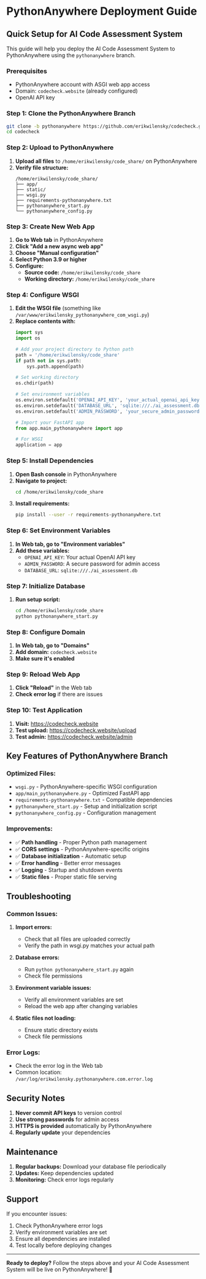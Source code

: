 # PythonAnywhere Deployment Guide

## Quick Setup for AI Code Assessment System

This guide will help you deploy the AI Code Assessment System to PythonAnywhere using the `pythonanywhere` branch.

### Prerequisites
- PythonAnywhere account with ASGI web app access
- Domain: `codecheck.website` (already configured)
- OpenAI API key

### Step 1: Clone the PythonAnywhere Branch

```bash
git clone -b pythonanywhere https://github.com/erikwilensky/codecheck.git
cd codecheck
```

### Step 2: Upload to PythonAnywhere

1. **Upload all files** to `/home/erikwilensky/code_share/` on PythonAnywhere
2. **Verify file structure:**
   ```
   /home/erikwilensky/code_share/
   ├── app/
   ├── static/
   ├── wsgi.py
   ├── requirements-pythonanywhere.txt
   ├── pythonanywhere_start.py
   └── pythonanywhere_config.py
   ```

### Step 3: Create New Web App

1. **Go to Web tab** in PythonAnywhere
2. **Click "Add a new async web app"**
3. **Choose "Manual configuration"**
4. **Select Python 3.9 or higher**
5. **Configure:**
   - **Source code:** `/home/erikwilensky/code_share`
   - **Working directory:** `/home/erikwilensky/code_share`

### Step 4: Configure WSGI

1. **Edit the WSGI file** (something like `/var/www/erikwilensky_pythonanywhere_com_wsgi.py`)
2. **Replace contents with:**
   ```python
   import sys
   import os
   
   # Add your project directory to Python path
   path = '/home/erikwilensky/code_share'
   if path not in sys.path:
       sys.path.append(path)
   
   # Set working directory
   os.chdir(path)
   
   # Set environment variables
   os.environ.setdefault('OPENAI_API_KEY', 'your_actual_openai_api_key')
   os.environ.setdefault('DATABASE_URL', 'sqlite:///./ai_assessment.db')
   os.environ.setdefault('ADMIN_PASSWORD', 'your_secure_admin_password')
   
   # Import your FastAPI app
   from app.main_pythonanywhere import app
   
   # For WSGI
   application = app
   ```

### Step 5: Install Dependencies

1. **Open Bash console** in PythonAnywhere
2. **Navigate to project:**
   ```bash
   cd /home/erikwilensky/code_share
   ```
3. **Install requirements:**
   ```bash
   pip install --user -r requirements-pythonanywhere.txt
   ```

### Step 6: Set Environment Variables

1. **In Web tab, go to "Environment variables"**
2. **Add these variables:**
   - `OPENAI_API_KEY`: Your actual OpenAI API key
   - `ADMIN_PASSWORD`: A secure password for admin access
   - `DATABASE_URL`: `sqlite:///./ai_assessment.db`

### Step 7: Initialize Database

1. **Run setup script:**
   ```bash
   cd /home/erikwilensky/code_share
   python pythonanywhere_start.py
   ```

### Step 8: Configure Domain

1. **In Web tab, go to "Domains"**
2. **Add domain:** `codecheck.website`
3. **Make sure it's enabled**

### Step 9: Reload Web App

1. **Click "Reload"** in the Web tab
2. **Check error log** if there are issues

### Step 10: Test Application

1. **Visit:** https://codecheck.website
2. **Test upload:** https://codecheck.website/upload
3. **Test admin:** https://codecheck.website/admin

## Key Features of PythonAnywhere Branch

### Optimized Files:
- `wsgi.py` - PythonAnywhere-specific WSGI configuration
- `app/main_pythonanywhere.py` - Optimized FastAPI app
- `requirements-pythonanywhere.txt` - Compatible dependencies
- `pythonanywhere_start.py` - Setup and initialization script
- `pythonanywhere_config.py` - Configuration management

### Improvements:
- ✅ **Path handling** - Proper Python path management
- ✅ **CORS settings** - PythonAnywhere-specific origins
- ✅ **Database initialization** - Automatic setup
- ✅ **Error handling** - Better error messages
- ✅ **Logging** - Startup and shutdown events
- ✅ **Static files** - Proper static file serving

## Troubleshooting

### Common Issues:

1. **Import errors:**
   - Check that all files are uploaded correctly
   - Verify the path in wsgi.py matches your actual path

2. **Database errors:**
   - Run `python pythonanywhere_start.py` again
   - Check file permissions

3. **Environment variable issues:**
   - Verify all environment variables are set
   - Reload the web app after changing variables

4. **Static files not loading:**
   - Ensure static directory exists
   - Check file permissions

### Error Logs:
- Check the error log in the Web tab
- Common location: `/var/log/erikwilensky.pythonanywhere.com.error.log`

## Security Notes

1. **Never commit API keys** to version control
2. **Use strong passwords** for admin access
3. **HTTPS is provided** automatically by PythonAnywhere
4. **Regularly update** your dependencies

## Maintenance

1. **Regular backups:** Download your database file periodically
2. **Updates:** Keep dependencies updated
3. **Monitoring:** Check error logs regularly

## Support

If you encounter issues:
1. Check PythonAnywhere error logs
2. Verify environment variables are set
3. Ensure all dependencies are installed
4. Test locally before deploying changes

---

**Ready to deploy?** Follow the steps above and your AI Code Assessment System will be live on PythonAnywhere! 🚀
